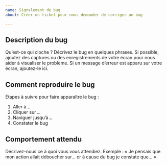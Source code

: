 ```yaml
---
name: Signalement de bug
about: Créer un ticket pour nous demander de corriger un bug

---
```


## Description du bug
Qu’est-ce qui cloche ? Décrivez le bug en quelques phrases. Si possible, ajoutez des captures ou des enregistrements de votre écran pour nous aider à visualiser le problème. Si un message d’erreur est apparu sur votre écran, ajoutez-le ici.

## Comment reproduire le bug
Étapes à suivre pour faire apparaître le bug :
1. Aller à `…`
2. Cliquer sur `…`
3. Naviguer jusqu’à `…`
4. Constater le bug

## Comportement attendu
Décrivez-nous ce à quoi vous vous attendiez. Exemple : « Je pensais que mon action allait déboucher sur… or à cause du bug je constate que… »
